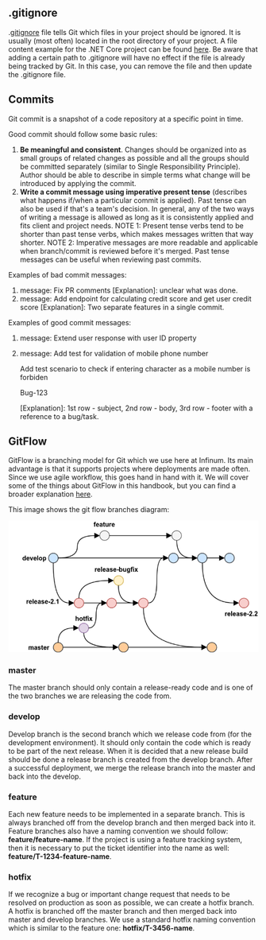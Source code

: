 ## .gitignore

.[gitignore](https://git-scm.com/docs/gitignore) file tells Git which files in your project should be ignored. It is usually (most often) located in the root directory of your project. A file content example for the .NET Core project can be found [here](https://github.com/dotnet/core/blob/master/.gitignore).
 Be aware that adding a certain path to .gitignore will have no effect if the file is already being tracked by Git. In this case, you can remove the file and then update the .gitignore file.

## Commits

Git commit is a snapshot of a code repository at a specific point in time.

Good commit should follow some basic rules:
1. **Be meaningful and consistent**.
   Changes should be organized into as small groups of related changes as possible and all the groups should be committed separately (similar to Single Responsibility Principle).
		 Author should be able to describe in simple terms what change will be introduced by applying the commit.
2. **Write a commit message using imperative present tense** (describes what happens if/when a particular commit is applied).
		 Past tense can also be used if that's a team's decision. In general, any of the two ways of writing a message is allowed as long as it is consistently applied and fits client and project needs.
		 NOTE 1: Present tense verbs tend to be shorter than past tense verbs, which makes messages written that way shorter.
		 NOTE 2: Imperative messages are more readable and applicable when branch/commit is reviewed before it's merged. Past tense messages can be useful when reviewing past commits.

Examples of bad commit messages:
1. message: Fix PR comments
   [Explanation]: unclear what was done.
2. message: Add endpoint for calculating credit score and get user credit score
			[Explanation]: Two separate features in a single commit.

Examples of good commit messages:
1. message: Extend user response with user ID property
2. message:
   Add test for validation of mobile phone number

   Add test scenario to check if entering character as a mobile number is forbiden

   Bug-123

   [Explanation]: 1st row - subject, 2nd row - body, 3rd row - footer with a reference to a bug/task.


## GitFlow

GitFlow is a branching model for Git which we use here at Infinum. Its main advantage is that it supports projects where deployments are made often. Since we use agile workflow, this goes hand in hand with it. We will cover some of the things about GitFlow in this handbook, but you can find a broader explanation [here](https://www.atlassian.com/git/tutorials/comparing-workflows/gitflow-workflow).

This image shows the git flow branches diagram:




![gitflowimage](/resources/git-flow.png)



### master

The master branch should only contain a release-ready code and is one of the two branches we are releasing the code from.

### develop

Develop branch is the second branch which we release code from (for the development environment). It should only contain the code which is ready to be part of the next release. When it is decided that a new release build should be done a release branch is created from the develop branch. After a successful deployment, we merge the release branch into the master and back into the develop.

### feature

Each new feature needs to be implemented in a separate branch. This is always branched off from the develop branch and then merged back into it. Feature branches also have a naming convention we should follow: **feature/feature-name**. If the project is using a feature tracking system, then it is necessary to put the ticket identifier into the name as well: **feature/T-1234-feature-name**.

### hotfix

If we recognize a bug or important change request that needs to be resolved on production as soon as possible, we can create a hotfix branch. A hotfix is branched off the master branch and then merged back into master and develop branches. We use a standard hotfix naming convention which is similar to the feature one: **hotfix/T-3456-name**.
